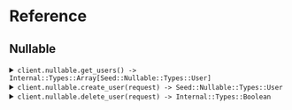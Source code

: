 # Reference
## Nullable
<details><summary><code>client.nullable.get_users() -> Internal::Types::Array[Seed::Nullable::Types::User]</code></summary>
<dl>
<dd>

#### 🔌 Usage

<dl>
<dd>

<dl>
<dd>

```ruby
client.nullable.get_users(
  usernames: ,
  avatar: 'avatar',
  activated: ,
  tags: ,
  extra: true
);
```
</dd>
</dl>
</dd>
</dl>

#### ⚙️ Parameters

<dl>
<dd>

<dl>
<dd>

**usernames:** `String` 
    
</dd>
</dl>

<dl>
<dd>

**avatar:** `String` 
    
</dd>
</dl>

<dl>
<dd>

**activated:** `Internal::Types::Boolean` 
    
</dd>
</dl>

<dl>
<dd>

**tags:** `String` 
    
</dd>
</dl>

<dl>
<dd>

**extra:** `Internal::Types::Boolean` 
    
</dd>
</dl>
</dd>
</dl>


</dd>
</dl>
</details>

<details><summary><code>client.nullable.create_user(request) -> Seed::Nullable::Types::User</code></summary>
<dl>
<dd>

#### 🔌 Usage

<dl>
<dd>

<dl>
<dd>

```ruby
client.nullable.create_user(
  username: 'username',
  tags: ['tags', 'tags'],
  metadata: {
    createdAt:'2024-01-15T09:30:00Z',
    updatedAt:'2024-01-15T09:30:00Z',
    avatar:'avatar',
    activated:true,
    values:{
      values:'values'
    }
  },
  avatar: 'avatar'
);
```
</dd>
</dl>
</dd>
</dl>

#### ⚙️ Parameters

<dl>
<dd>

<dl>
<dd>

**username:** `String` 
    
</dd>
</dl>

<dl>
<dd>

**tags:** `Internal::Types::Array[String]` 
    
</dd>
</dl>

<dl>
<dd>

**metadata:** `Seed::Nullable::Types::Metadata` 
    
</dd>
</dl>

<dl>
<dd>

**avatar:** `String` 
    
</dd>
</dl>
</dd>
</dl>


</dd>
</dl>
</details>

<details><summary><code>client.nullable.delete_user(request) -> Internal::Types::Boolean</code></summary>
<dl>
<dd>

#### 🔌 Usage

<dl>
<dd>

<dl>
<dd>

```ruby
client.nullable.delete_user(username: 'xy');
```
</dd>
</dl>
</dd>
</dl>

#### ⚙️ Parameters

<dl>
<dd>

<dl>
<dd>

**username:** `String` — The user to delete.
    
</dd>
</dl>
</dd>
</dl>


</dd>
</dl>
</details>

